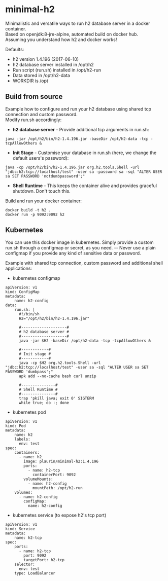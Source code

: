 # minimal-h2

Minimalistic and versatile ways to run h2 database server in a docker container.  
Based on openjdk:8-jre-alpine, automated build on docker hub.  
Assuming you understand how h2 and docker works!

Defaults:
* h2 version 1.4.196 (2017-06-10)
* h2 database server installed in /opt/h2
* Run script (run.sh) installed in /opt/h2-run
* Data stored in /opt/h2-data
* WORKDIR is /opt

## Build from source

Example how to configure and run your h2 database using shared tcp connection and custom password.  
Modify run.sh accordingly:  

* **h2 database server** - Provide additional tcp arguments in run.sh:  
```
java -jar /opt/h2/bin/h2-1.4.196.jar -baseDir /opt/h2-data -tcp -tcpAllowOthers &
```

* **Init Stage** - Customise your database in run.sh (here, we change the default users's password):
```
java -cp /opt/h2/bin/h2-1.4.196.jar org.h2.tools.Shell -url "jdbc:h2:tcp://localhost/test" -user sa -password sa -sql "ALTER USER sa SET PASSWORD 'notdumbpassword';"
```

* **Shell Runtime** - This keeps the container alive and provides graceful shutdown. Don't touch this.

Build and run your docker container:
```
docker build -t h2 .
docker run -p 9092:9092 h2
```

## Kubernetes

You can use this docker image in kubernetes. Simply provide a custom run.sh through a configmap or secret, as you need. -- Never use a plain configmap if you provide any kind of sensitive data or password.

Example with shared tcp connection, custom password and additional shell applications:

* kubernetes configmap
```
apiVersion: v1
kind: ConfigMap
metadata:
    name: h2-config
data:
    run.sh: |
      #!/bin/sh
      H2="/opt/h2/bin/h2-1.4.196.jar"

      #--------------------#
      # h2 database server #
      #--------------------#
      java -jar $H2 -baseDir /opt/h2-data -tcp -tcpAllowOthers &

      #------------#
      # Init stage #
      #------------#
      java -cp $H2 org.h2.tools.Shell -url "jdbc:h2:tcp://localhost/test" -user sa -sql "ALTER USER sa SET PASSWORD 'dumbpass';"
      apk add --no-cache bash curl unzip

      #---------------#
      # Shell Runtime #
      #---------------#
      trap 'pkill java; exit 0' SIGTERM
      while true; do :; done
```

* kubernetes pod
```
apiVersion: v1
kind: Pod
metadata:
    name: h2
    labels:
      env: test
spec:
    containers:
      - name: h2
        image: plaurin/minimal-h2:1.4.196
        ports:
          - name: h2-tcp
            containerPort: 9092
        volumeMounts:
          - name: h2-config
            mountPath: /opt/h2-run
    volumes:
      - name: h2-config
        configMap:
          name: h2-config
```
* kubernetes service (to expose h2's tcp port)
```
apiVersion: v1
kind: Service
metadata:
    name: h2-tcp
spec:
    ports:
      - name: h2-tcp
        port: 9092
        targetPort: h2-tcp
    selector:
      env: test
    type: LoadBalancer
```
